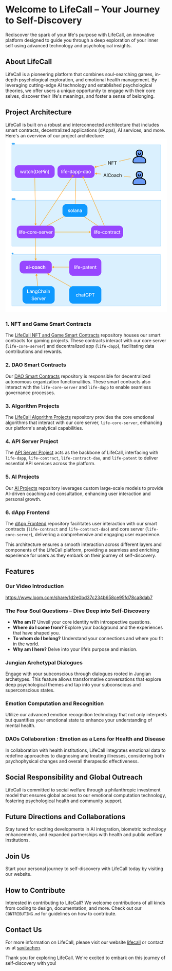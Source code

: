 # Welcome to LifeCall – Your Journey to Self-Discovery

Rediscover the spark of your life's purpose with LifeCall, an innovative platform designed to guide you through a deep exploration of your inner self using advanced technology and psychological insights.

## About LifeCall

LifeCall is a pioneering platform that combines soul-searching games, in-depth psychological exploration, and emotional health management. By leveraging cutting-edge AI technology and established psychological theories, we offer users a unique opportunity to engage with their core selves, discover their life's meanings, and foster a sense of belonging.

## Project Architecture 
LifeCall is built on a robust and interconnected architecture that includes smart contracts, decentralized applications (dApps), AI services, and more. Here's an overview of our project architecture:
![Project Structure](https://github.com/lifecall-manage/.github/blob/main/lifecall-strct.jpeg)

### 1. NFT and Game Smart Contracts
The [LifeCall NFT and Game Smart Contracts](https://github.com/lifecall-manage/life-contract) repository houses our smart contracts for gaming projects. These contracts interact with our core server (`life-core-server`) and decentralized app (`life-dapp`), facilitating data contributions and rewards.

### 2. DAO Smart Contracts
Our [DAO Smart Contracts](https://github.com/lifecall-manage/life-contract-dao) repository is responsible for decentralized autonomous organization functionalities. These smart contracts also interact with the `life-core-server` and `life-dapp` to enable seamless governance processes.

### 3. Algorithm Projects
The [LifeCall Algorithm Projects](https://github.com/lifecall-manage/life-patent) repository provides the core emotional algorithms that interact with our core server, `life-core-server`, enhancing our platform's analytical capabilities.

### 4. API Server Project
The [API Server Project](https://github.com/lifecall-manage/life-core-server) acts as the backbone of LifeCall, interfacing with `life-dapp`, `life-contract`, `life-contract-dao`, and `life-patent` to deliver essential API services across the platform.

### 5. AI Projects
Our [AI Projects](https://github.com/lifecall-manage/ai-coach) repository leverages custom large-scale models to provide AI-driven coaching and consultation, enhancing user interaction and personal growth.

### 6. dApp Frontend
The [dApp Frontend](https://github.com/lifecall-manage/life-dapp) repository facilitates user interaction with our smart contracts (`life-contract` and `life-contract-dao`) and core server (`life-core-server`), delivering a comprehensive and engaging user experience.

This architecture ensures a smooth interaction across different layers and components of the LifeCall platform, providing a seamless and enriching experience for users as they embark on their journey of self-discovery.


## Features
### Our Video Introduction
https://www.loom.com/share/1d2e0bd37c234b658ce95fd78ca8dab7

### The Four Soul Questions – Dive Deep into Self-Discovery

- **Who am I?** Unveil your core identity with introspective questions.
- **Where do I come from?** Explore your background and the experiences that have shaped you.
- **To whom do I belong?** Understand your connections and where you fit in the world.
- **Why am I here?** Delve into your life’s purpose and mission.

### Jungian Archetypal Dialogues

Engage with your subconscious through dialogues rooted in Jungian archetypes. This feature allows transformative conversations that explore deep psychological themes and tap into your subconscious and superconscious states.

### Emotion Computation and Recognition

Utilize our advanced emotion recognition technology that not only interprets but quantifies your emotional state to enhance your understanding of mental health.


### DAOs Collaboration : Emotion as a Lens for Health and Disease

In collaboration with health institutions, LifeCall integrates emotional data to redefine approaches to diagnosing and treating illnesses, considering both psychophysical changes and overall therapeutic effectiveness.

## Social Responsibility and Global Outreach

LifeCall is committed to social welfare through a philanthropic investment model that ensures global access to our emotional computation technology, fostering psychological health and community support.

## Future Directions and Collaborations

Stay tuned for exciting developments in AI integration, biometric technology enhancements, and expanded partnerships with health and public welfare institutions.

## Join Us

Start your personal journey to self-discovery with LifeCall today by visiting our website.


## How to Contribute

Interested in contributing to LifeCall? We welcome contributions of all kinds from coding to design, documentation, and more. Check out our `CONTRIBUTING.md` for guidelines on how to contribute.


## Contact Us

For more information on LifeCall, please visit our website [lifecall](http://daos.lifecall.cn/) or contact us at [savitachen](savitachen001@gmail.com).

Thank you for exploring LifeCall. We're excited to embark on this journey of self-discovery with you!
